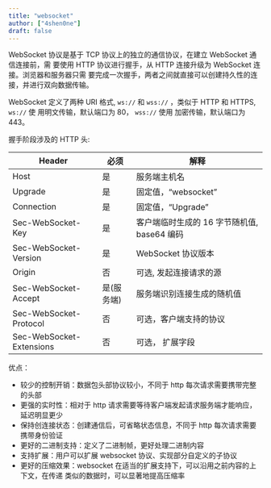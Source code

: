 ```yaml
---
title: "websocket"
author: ["4shen0ne"]
draft: false
---
```


WebSocket 协议是基于 TCP 协议上的独立的通信协议，在建立 WebSocket 通信连接前，需
要使用 HTTP 协议进行握手，从 HTTP 连接升级为 WebSocket 连接。浏览器和服务器只需
要完成一次握手，两者之间就直接可以创建持久性的连接，并进行双向数据传输。

WebSocket 定义了两种 URI 格式, `ws://` 和 `wss://` ，类似于 HTTP 和 HTTPS, `ws://` 使
用明文传输，默认端口为 80， `wss://` 使用 加密传输，默认端口为 443。

握手阶段涉及的 HTTP 头:

| Header                   | 必须   | 解释                         |
|--------------------------|------|----------------------------|
| Host                     | 是     | 服务端主机名                 |
| Upgrade                  | 是     | 固定值，“websocket”          |
| Connection               | 是     | 固定值，“Upgrade”            |
| Sec-WebSocket-Key        | 是     | 客户端临时生成的 16 字节随机值, base64 编码 |
| Sec-WebSocket-Version    | 是     | WebSocket 协议版本           |
| Origin                   | 否     | 可选, 发起连接请求的源       |
| Sec-WebSocket-Accept     | 是(服务端) | 服务端识别连接生成的随机值   |
| Sec-WebSocket-Protocol   | 否     | 可选，客户端支持的协议       |
| Sec-WebSocket-Extensions | 否     | 可选， 扩展字段              |

优点：

-   较少的控制开销：数据包头部协议较小，不同于 http 每次请求需要携带完整的头部
-   更强的实时性：相对于 http 请求需要等待客户端发起请求服务端才能响应，延迟明显更少
-   保持创连接状态：创建通信后，可省略状态信息，不同于 http 每次请求需要携带身份验证
-   更好的二进制支持：定义了二进制帧，更好处理二进制内容
-   支持扩展：用户可以扩展 websocket 协议、实现部分自定义的子协议
-   更好的压缩效果：websocket 在适当的扩展支持下，可以沿用之前内容的上下文，在传递
    类似的数据时，可以显著地提高压缩率
